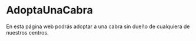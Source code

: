 # AdoptaUnaCabra
En esta página web podrás adoptar a una cabra sin dueño de cualquiera de nuestros centros.
